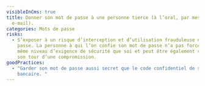 ```yaml
---
visibleInCms: true
title: Donner son mot de passe à une personne tierce (à l’oral, par message, par
  e-mail).
categories: Mots de passe
risks:
  - S’exposer à un risque d’interception et d’utilisation frauduleuse du mot de
    passe. La personne à qui l’on confie son mot de passe n’a pas forcément le
    même niveau d’exigence de sécurité que soi et peut être également victime à
    son tour d’une compromission.
goodPractices:
  - "Garder son mot de passe aussi secret que le code confidentiel de sa carte
    bancaire. "
---
```

